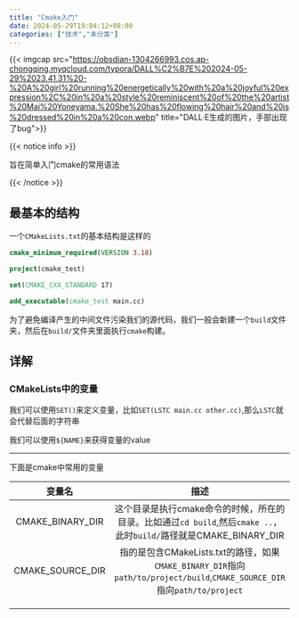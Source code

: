 ```yaml
---
title: "Cmake入门"
date: 2024-05-29T19:04:12+08:00
categories: ["技术","未分类"]
---
```




{{< imgcap src="https://obsdian-1304266993.cos.ap-chongqing.myqcloud.com/typora/DALL%C2%B7E%202024-05-29%2023.41.31%20-%20A%20girl%20running%20energetically%20with%20a%20joyful%20expression%2C%20in%20a%20style%20reminiscent%20of%20the%20artist%20Mai%20Yoneyama.%20She%20has%20flowing%20hair%20and%20is%20dressed%20in%20a%20con.webp" title="DALL·E生成的图片，手部出现了bug">}}

{{< notice info >}}

旨在简单入门cmake的常用语法

{{< /notice >}}

## 最基本的结构

一个`CMakeLists.txt`的基本结构是这样的

```cmake
cmake_minimum_required(VERSION 3.18)

project(cmake_test)

set(CMAKE_CXX_STANDARD 17)

add_executable(cmake_test main.cc)
```

为了避免编译产生的中间文件污染我们的源代码，我们一般会新建一个`build`文件夹，然后在`build/`文件夹里面执行`cmake`构建。

## 详解

### CMakeLists中的变量

我们可以使用`SET()`来定义变量，比如`SET(LSTC main.cc other.cc)`,那么`LSTC`就会代替后面的字符串

我们可以使用`${NAME}`来获得变量的value

---

下面是cmake中常用的变量

|      变量名      |                             描述                             |
| :--------------: | :----------------------------------------------------------: |
| CMAKE_BINARY_DIR | 这个目录是执行cmake命令的时候，所在的目录。比如通过`cd build`,然后`cmake ..`，此时`build/`路径就是CMAKE_BINARY_DIR |
| CMAKE_SOURCE_DIR | 指的是包含CMakeLists.txt的路径，如果`CMAKE_BINARY_DIR`指向`path/to/project/build`,`CMAKE_SOURCE_DIR`指向`path/to/project` |
|                  |                                                              |
|                  |                                                              |
|                  |                                                              |
